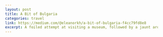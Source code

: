 ```yaml
---
layout: post
title: A Bit of Bulgaria
categories: travel
link: https://medium.com/@eleanorkh/a-bit-of-bulgaria-f4cc79fd8e8
excerpt: A foiled attempt at visiting a museum, followed by a jaunt around the countryside.
---
```

